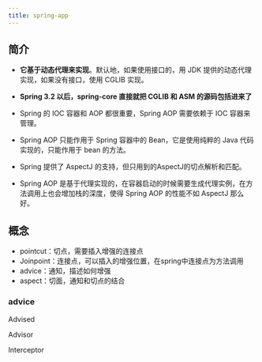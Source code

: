 ```yaml
---
title: spring-app
---
```


## 简介

- **它基于动态代理来实现**。默认地，如果使用接口的，用 JDK 提供的动态代理实现，如果没有接口，使用 CGLIB 实现。

- **Spring 3.2 以后，spring-core 直接就把 CGLIB 和 ASM 的源码包括进来了** 

- Spring 的 IOC 容器和 AOP 都很重要，Spring AOP 需要依赖于 IOC 容器来管理。 

- Spring AOP 只能作用于 Spring 容器中的 Bean，它是使用纯粹的 Java 代码实现的，只能作用于 bean 的方法。

- Spring 提供了 AspectJ 的支持，但只用到的AspectJ的切点解析和匹配。 

- Spring AOP 是基于代理实现的，在容器启动的时候需要生成代理实例，在方法调用上也会增加栈的深度，使得 Spring AOP 的性能不如 AspectJ 那么好。 

## 概念

- pointcut：切点，需要插入增强的连接点
- Joinpoint：连接点，可以插入的增强位置，在spring中连接点为方法调用
- advice：通知，描述如何增强
- aspect：切面，通知和切点的结合

### advice

Advised

Advisor

Interceptor

